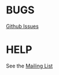 # BUGS

[Github Issues](https://github.com/intel/tpm2-tools/issues)

# HELP

See the [Mailing List](https://lists.01.org/mailman/listinfo/tpm2)
